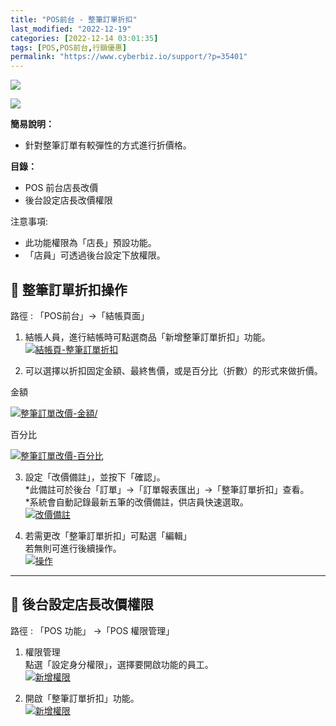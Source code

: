 ```yaml
---
title: "POS前台 - 整筆訂單折扣"
last_modified: "2022-12-19"
categories: [2022-12-14 03:01:35]
tags: [POS,POS前台,行銷優惠]
permalink: "https://www.cyberbiz.io/support/?p=35401"
---
```


![](https://www.cyberbiz.io/support/wp-content/uploads/適用站別.png)

[![](https://www.cyberbiz.io/support/wp-content/uploads/台灣站.png)](https://www.cyberbiz.io/support/?page_id=2490)

**簡易說明：**  

* 針對整筆訂單有較彈性的方式進行折價格。

**目錄：**

* POS 前台店長改價 
* 後台設定店長改價權限 



注意事項:  

* 此功能權限為「店長」預設功能。
* 「店員」可透過後台設定下放權限。



## 📌 整筆訂單折扣操作


路徑 :  「POS前台」→「結帳頁面」  


1. 結帳人員，進行結帳時可點選商品「新增整筆訂單折扣」功能。  
[![結帳頁-整筆訂單折扣](https://www.cyberbiz.io/support/wp-content/uploads/POS前台-整筆訂單折扣01.png)](https://www.cyberbiz.io/support/wp-content/uploads/POS前台-整筆訂單折扣01.png)




2. 可以選擇以折扣固定金額、最終售價，或是百分比（折數）的形式來做折價。  


金額

[![整筆訂單改價-金額/](https://www.cyberbiz.io/support/wp-content/uploads/POS前台-整筆訂單折扣02.png)](https://www.cyberbiz.io/support/wp-content/uploads/POS前台-整筆訂單折扣02.png)

百分比

[![整筆訂單改價-百分比](https://www.cyberbiz.io/support/wp-content/uploads/POS前台-整筆訂單折扣03.png)](https://www.cyberbiz.io/support/wp-content/uploads/POS前台-整筆訂單折扣03.png)




3. 設定「改價備註」，並按下「確認」。   
*此備註可於後台「訂單」→「訂單報表匯出」→「整筆訂單折扣」查看。   
*系統會自動記錄最新五筆的改價備註，供店員快速選取。  
[![改價備註](https://www.cyberbiz.io/support/wp-content/uploads/POS前台-整筆訂單折扣04.png)](https://www.cyberbiz.io/support/wp-content/uploads/POS前台-整筆訂單折扣04.png)




4. 若需更改「整筆訂單折扣」可點選「編輯」   
若無則可進行後續操作。  
[![操作](https://www.cyberbiz.io/support/wp-content/uploads/POS前台-整筆訂單折扣05.png)](https://www.cyberbiz.io/support/wp-content/uploads/POS前台-整筆訂單折扣05.png)




* * *

## 📌 後台設定店長改價權限


路徑 :  「POS 功能」 →「POS 權限管理」  


1. 權限管理  
點選「設定身分權限」，選擇要開啟功能的員工。  
[![新增權限](https://www.cyberbiz.io/support/wp-content/uploads/POS前台-店長改價06.png)](https://www.cyberbiz.io/support/wp-content/uploads/POS前台-店長改價06.png)



2. 開啟「整筆訂單折扣」功能。  
[![新增權限](https://www.cyberbiz.io/support/wp-content/uploads/POS前台-整筆訂單折扣06.png)](https://www.cyberbiz.io/support/wp-content/uploads/POS前台-整筆訂單折扣06.png)



